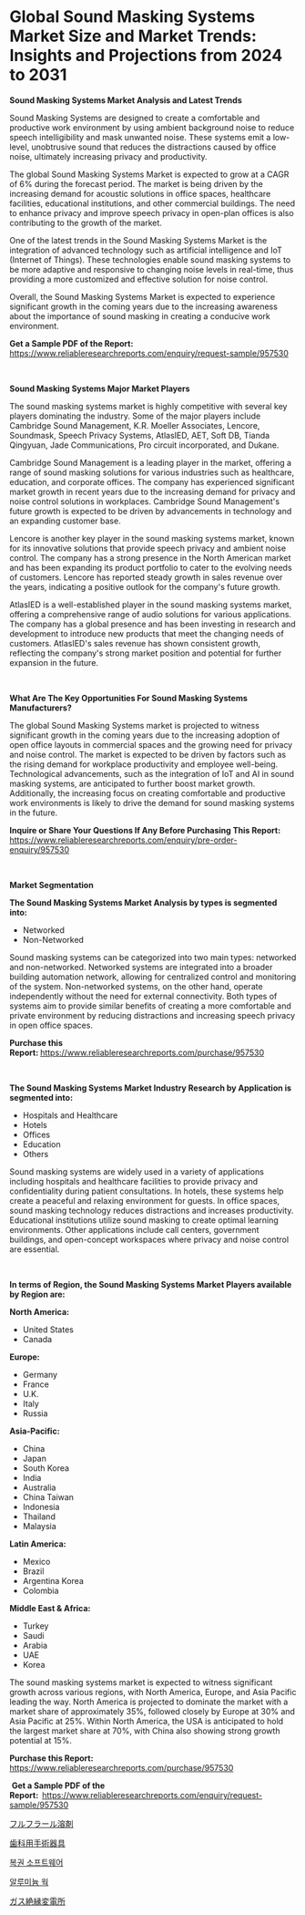 <p><h1>Global Sound Masking Systems Market Size and Market Trends: Insights and Projections from 2024 to 2031</h1></p><p><strong>Sound Masking Systems Market Analysis and Latest Trends</strong></p>
<p><p>Sound Masking Systems are designed to create a comfortable and productive work environment by using ambient background noise to reduce speech intelligibility and mask unwanted noise. These systems emit a low-level, unobtrusive sound that reduces the distractions caused by office noise, ultimately increasing privacy and productivity.</p><p>The global Sound Masking Systems Market is expected to grow at a CAGR of 6% during the forecast period. The market is being driven by the increasing demand for acoustic solutions in office spaces, healthcare facilities, educational institutions, and other commercial buildings. The need to enhance privacy and improve speech privacy in open-plan offices is also contributing to the growth of the market.</p><p>One of the latest trends in the Sound Masking Systems Market is the integration of advanced technology such as artificial intelligence and IoT (Internet of Things). These technologies enable sound masking systems to be more adaptive and responsive to changing noise levels in real-time, thus providing a more customized and effective solution for noise control.</p><p>Overall, the Sound Masking Systems Market is expected to experience significant growth in the coming years due to the increasing awareness about the importance of sound masking in creating a conducive work environment.</p></p>
<p><strong>Get a Sample PDF of the Report:&nbsp;</strong> <a href="https://www.reliableresearchreports.com/enquiry/request-sample/957530">https://www.reliableresearchreports.com/enquiry/request-sample/957530</a></p>
<p>&nbsp;</p>
<p><strong>Sound Masking Systems Major Market Players</strong></p>
<p><p>The sound masking systems market is highly competitive with several key players dominating the industry. Some of the major players include Cambridge Sound Management, K.R. Moeller Associates, Lencore, Soundmask, Speech Privacy Systems, AtlasIED, AET, Soft DB, Tianda Qingyuan, Jade Communications, Pro circuit incorporated, and Dukane.</p><p>Cambridge Sound Management is a leading player in the market, offering a range of sound masking solutions for various industries such as healthcare, education, and corporate offices. The company has experienced significant market growth in recent years due to the increasing demand for privacy and noise control solutions in workplaces. Cambridge Sound Management's future growth is expected to be driven by advancements in technology and an expanding customer base.</p><p>Lencore is another key player in the sound masking systems market, known for its innovative solutions that provide speech privacy and ambient noise control. The company has a strong presence in the North American market and has been expanding its product portfolio to cater to the evolving needs of customers. Lencore has reported steady growth in sales revenue over the years, indicating a positive outlook for the company's future growth.</p><p>AtlasIED is a well-established player in the sound masking systems market, offering a comprehensive range of audio solutions for various applications. The company has a global presence and has been investing in research and development to introduce new products that meet the changing needs of customers. AtlasIED's sales revenue has shown consistent growth, reflecting the company's strong market position and potential for further expansion in the future.</p></p>
<p>&nbsp;</p>
<p><strong>What Are The Key Opportunities For Sound Masking Systems Manufacturers?</strong></p>
<p><p>The global Sound Masking Systems market is projected to witness significant growth in the coming years due to the increasing adoption of open office layouts in commercial spaces and the growing need for privacy and noise control. The market is expected to be driven by factors such as the rising demand for workplace productivity and employee well-being. Technological advancements, such as the integration of IoT and AI in sound masking systems, are anticipated to further boost market growth. Additionally, the increasing focus on creating comfortable and productive work environments is likely to drive the demand for sound masking systems in the future.</p></p>
<p><strong>Inquire or Share Your Questions If Any Before Purchasing This Report:</strong> <a href="https://www.reliableresearchreports.com/enquiry/pre-order-enquiry/957530">https://www.reliableresearchreports.com/enquiry/pre-order-enquiry/957530</a></p>
<p>&nbsp;</p>
<p><strong>Market Segmentation</strong></p>
<p><strong>The Sound Masking Systems Market Analysis by types is segmented into:</strong></p>
<p><ul><li>Networked</li><li>Non-Networked</li></ul></p>
<p><p>Sound masking systems can be categorized into two main types: networked and non-networked. Networked systems are integrated into a broader building automation network, allowing for centralized control and monitoring of the system. Non-networked systems, on the other hand, operate independently without the need for external connectivity. Both types of systems aim to provide similar benefits of creating a more comfortable and private environment by reducing distractions and increasing speech privacy in open office spaces.</p></p>
<p><strong>Purchase this Report:&nbsp;</strong><a href="https://www.reliableresearchreports.com/purchase/957530">https://www.reliableresearchreports.com/purchase/957530</a></p>
<p>&nbsp;</p>
<p><strong>The Sound Masking Systems Market Industry Research by Application is segmented into:</strong></p>
<p><ul><li>Hospitals and Healthcare</li><li>Hotels</li><li>Offices</li><li>Education</li><li>Others</li></ul></p>
<p><p>Sound masking systems are widely used in a variety of applications including hospitals and healthcare facilities to provide privacy and confidentiality during patient consultations. In hotels, these systems help create a peaceful and relaxing environment for guests. In office spaces, sound masking technology reduces distractions and increases productivity. Educational institutions utilize sound masking to create optimal learning environments. Other applications include call centers, government buildings, and open-concept workspaces where privacy and noise control are essential.</p></p>
<p>&nbsp;</p>
<p><strong>In terms of Region, the Sound Masking Systems Market Players available by Region are:</strong></p>
<p>
    <p> <strong> North America: </strong>
        <ul>
            <li>United States</li>
            <li>Canada</li>
        </ul>
        </p> 
    <p> <strong> Europe: </strong>
        <ul>
            <li>Germany</li>
            <li>France</li>
            <li>U.K.</li>
            <li>Italy</li>
            <li>Russia</li>
        </ul>
        </p> 
    <p> <strong> Asia-Pacific: </strong>
        <ul>
            <li>China</li>
            <li>Japan</li>
            <li>South Korea</li>
            <li>India</li>
            <li>Australia</li>
            <li>China Taiwan</li>
            <li>Indonesia</li>
            <li>Thailand</li>
            <li>Malaysia</li>
        </ul>
        </p> 
    <p> <strong> Latin America: </strong>
        <ul>
            <li>Mexico</li>
            <li>Brazil</li>
            <li>Argentina Korea</li>
            <li>Colombia</li>
        </ul>
        </p> 
    <p> <strong> Middle East & Africa: </strong>
        <ul>
            <li>Turkey</li>
            <li>Saudi</li>
            <li>Arabia</li>
            <li>UAE</li>
            <li>Korea</li>
        </ul>
    </p>
    </p>
<p><p>The sound masking systems market is expected to witness significant growth across various regions, with North America, Europe, and Asia Pacific leading the way. North America is projected to dominate the market with a market share of approximately 35%, followed closely by Europe at 30% and Asia Pacific at 25%. Within North America, the USA is anticipated to hold the largest market share at 70%, with China also showing strong growth potential at 15%.</p></p>
<p><strong>Purchase this Report: </strong><a href="https://www.reliableresearchreports.com/purchase/957530">https://www.reliableresearchreports.com/purchase/957530</a></p>
<p>&nbsp;<strong>Get a Sample PDF of the Report:&nbsp;&nbsp;</strong><a href="https://www.reliableresearchreports.com/enquiry/request-sample/957530">https://www.reliableresearchreports.com/enquiry/request-sample/957530</a></p>
<p><strong></strong></p>
<p><p><a href="https://github.com/Calvi3ynJerde867/Market-Research-Report-List-1/blob/main/57881035592.md">フルフラール溶剤</a></p><p><a href="https://medium.com/@coraltrout1923/%E6%AD%AF%E7%A7%91%E6%89%8B%E8%A1%93%E5%99%A8%E5%85%B7%E5%B8%82%E5%A0%B4%E3%81%AF-%E5%B8%82%E5%A0%B4%E3%82%B7%E3%82%A7%E3%82%A2-%E3%82%B5%E3%82%A4%E3%82%BA-2031%E5%B9%B4%E3%81%BE%E3%81%A7%E3%81%AE%E4%BA%88%E6%B8%AC%E3%82%92%E9%87%8D%E7%82%B9%E3%81%AB%E6%8D%AE%E3%81%88%E3%81%A6%E3%81%84%E3%81%BE%E3%81%99-876f57dbc16f">歯科用手術器具</a></p><p><a href="https://github.com/RichardLueilwitz787/Market-Research-Report-List-1/blob/main/72801465244.md">복권 소프트웨어</a></p><p><a href="https://medium.com/@avramcornescu20221/%EC%95%8C%EB%A3%A8%EB%AF%B8%EB%8A%84-%EC%9B%8D-%EC%8B%9C%EC%9E%A5-%EA%B2%BD%EC%9F%81-%EB%B6%84%EC%84%9D-%EC%8B%9C%EC%9E%A5-%EB%8F%99%ED%96%A5-%EB%B0%8F-2031%EB%85%84%EA%B9%8C%EC%A7%80%EC%9D%98-%EC%98%88%EC%B8%A1-b0394430792f">알루미늄 웍</a></p><p><a href="https://github.com/JacksonWiza1924/Market-Research-Report-List-1/blob/main/47509785593.md">ガス絶縁変電所</a></p></p>
